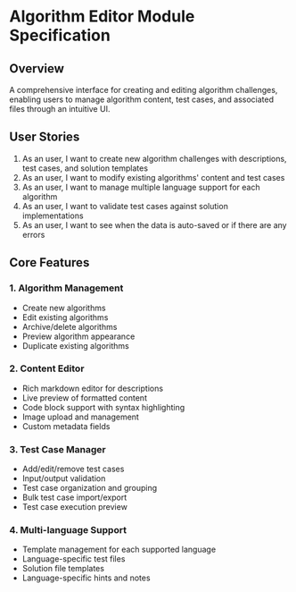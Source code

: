 # Algorithm Editor Module Specification

## Overview

A comprehensive interface for creating and editing algorithm challenges, enabling users to manage algorithm content, test cases, and associated files through an intuitive UI.

## User Stories

1. As an user, I want to create new algorithm challenges with descriptions, test cases, and solution templates
2. As an user, I want to modify existing algorithms' content and test cases
3. As an user, I want to manage multiple language support for each algorithm
4. As an user, I want to validate test cases against solution implementations
5. As an user, I want to see when the data is auto-saved or if there are any errors

## Core Features

### 1. Algorithm Management

- Create new algorithms
- Edit existing algorithms
- Archive/delete algorithms
- Preview algorithm appearance
- Duplicate existing algorithms

### 2. Content Editor

- Rich markdown editor for descriptions
- Live preview of formatted content
- Code block support with syntax highlighting
- Image upload and management
- Custom metadata fields

### 3. Test Case Manager

- Add/edit/remove test cases
- Input/output validation
- Test case organization and grouping
- Bulk test case import/export
- Test case execution preview

### 4. Multi-language Support

- Template management for each supported language
- Language-specific test files
- Solution file templates
- Language-specific hints and notes
